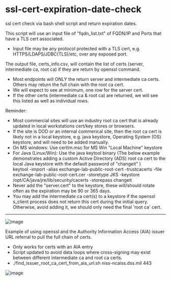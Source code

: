 # ssl-cert-expiration-date-check
ssl cert check via bash shell script and return expiration dates.

This script will use an input file of "fqdn_list.txt" of  FQDN/IP and Ports that have a TLS cert associated.
- Input file may be any protocol protected with a TLS cert, e.g. HTTPS/LDAPS/JDBC(TLS)/etc, over any exposed port.

The output file, certs_info.csv, will contain the list of certs (server, intermediate ca, root ca) if they are return by openssl command.
- Most endpoints will ONLY the return server and intermediate ca certs.   Others may return the full chain with the root ca cert.
- We will expect to see at minimum, one row for the server cert.
- If the other certs (intermediate ca & root ca) are returned, we will see this listed as well as individual rows.

Reminder:   
- Most commercial sites will use an industry root ca cert that is already updated in local workstations cert/key stores or browsers.
- If the site is DOD or an internal commerical site, then the root ca cert is likely not in a local keystore, e.g. java keystore, Operating System (OS) keystore, and will need to be added manually.
- On MS windows: Use  certlm.msc  for  MS Win "Local Machine" keystore
- For Java (Linux/Win):  Use the java keytool binary  (The below example demonstrates adding a custom Active Directory (ADS) root ca cert to the local Java keystore with the default password of "changeit" )  
    keytool -import -alias exchange-lab-public-root-cert -trustcacerts -file exchange-lab-public-root-cert.cer -storetype JKS -keystore /opt/CA/java/jre/lib/security/cacerts -storepass changeit
- Never add the "server.cert" to the keystore, these will/should rotate often as the expiration may be 90 or 365 days.
- You may add the intermediate ca cert(s) to a keystore if the openssl s_client process does not return this cert during the initial query.  Otherwise, avoid adding it, we should only need the final 'root ca' cert.

     
  


****

![image](https://github.com/user-attachments/assets/17406642-e947-4de9-b8c6-f03ad8768ad6)


  
Example of using openssl and the Authority Information Access (AIA) issuer URL referral to pull the full chain of certs.  
- Only works for certs with an AIA entry
- Script updated to avoid data loops where cross-signing may exist between different intermediate ca and root ca certs.
- ./find_issuer_root_ca_cert_from_aia_url.sh niss-ncaiss.dss.mil 443
  
![image](https://github.com/user-attachments/assets/f8d7085d-2264-43a9-acda-c06c747344b5)
